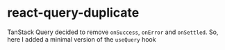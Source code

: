 # react-query-duplicate

TanStack Query decided to remove `onSuccess`, `onError` and `onSettled`. So, here I added a minimal version of the `useQuery` hook
